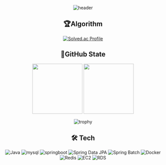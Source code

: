 <div align=center>

![header](https://capsule-render.vercel.app/api?type=waving&height=200&color=gradient&text=KANG%20HEE%20JUN%20👋&textBg=false&fontSize=60&fontAlignY=35&animation=twinkling&desc=Backend%20Developer)
## 🏆Algorithm
[![Solved.ac Profile](http://mazassumnida.wtf/api/v2/generate_badge?boj=dhfkdlsj)](https://solved.ac/dhfkdlsj/)  

## 🏅GitHub State
<div align="center">       
<img height="160px" src="https://github-readme-stats.vercel.app/api?username=dhfkdlsj&show_icons=true&theme=radical&title_color=1E90FF&bg_color=E6F0FF%border_color=1E90FF&text_color=4682B4&count_private=true&icon_color=104E8B" />
<img height="160px" src="https://github-readme-streak-stats.herokuapp.com/?user=dhfkdlsj&theme=default&ring=1E90FF&currStreakLabel=1E90FF&fire=4682B4" />

![trophy](https://github-profile-trophy.vercel.app/?username=dhfkdlsj&column=4&margin-w=15&margin-h=15&theme=blue)

## 🛠️ Tech
![Java](https://img.shields.io/badge/Java-007396.svg?&style=for-the-badge&logo=Java&logoColor=white)
![mysql](https://img.shields.io/badge/mysql-4479A1.svg?&style=for-the-badge&logo=mysql&logoColor=white)
![springboot](https://img.shields.io/badge/spring%20boot-6DB33F.svg?&style=for-the-badge&logo=springboot&logoColor=white)
![Spring Data JPA](https://img.shields.io/badge/spring%20data%20jpa-6DB33F.svg?&style=for-the-badge&logo=spring&logoColor=white)
![Spring Batch](https://img.shields.io/badge/spring%20batch-6DB33F.svg?&style=for-the-badge&logo=spring&logoColor=white)
![Docker](https://img.shields.io/badge/docker-2496ED.svg?&style=for-the-badge&logo=docker&logoColor=white)
![Redis](https://img.shields.io/badge/redis-DC382D.svg?&style=for-the-badge&logo=redis&logoColor=white)
![EC2](https://img.shields.io/badge/AWS%20EC2-FF9900.svg?&style=for-the-badge&logo=amazonaws&logoColor=white)
![RDS](https://img.shields.io/badge/AWS%20RDS-527FFF.svg?&style=for-the-badge&logo=amazonrds&logoColor=white)

</div>
